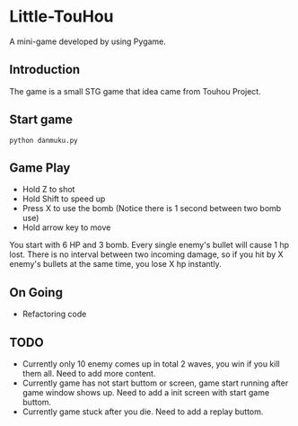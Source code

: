 # Little-TouHou

A mini-game developed by using Pygame.

## Introduction

The game is a small STG game that idea came from Touhou Project.

## Start game

```shell
python danmuku.py
```

## Game Play

* Hold Z to shot
* Hold Shift to speed up
* Press X to use the bomb (Notice there is 1 second between two bomb use)
* Hold arrow key to move

You start with 6 HP and 3 bomb. Every single enemy's bullet will cause 1 hp lost. There is no interval between two incoming damage, so if you hit by X enemy's bullets at the same time, you lose X hp instantly.

## On Going

* Refactoring code

## TODO

* Currently only 10 enemy comes up in total 2 waves, you win if you kill them all. Need to add more content.
* Currently game has not start buttom or screen, game start running after game window shows up. Need to add a init screen with start game buttom.
* Currently game stuck after you die. Need to add a replay buttom.
